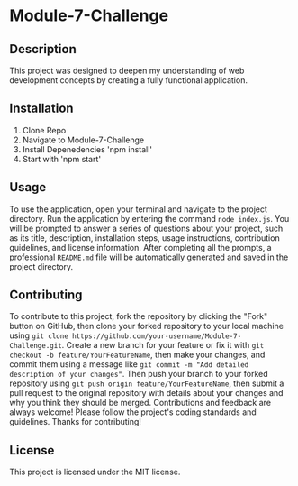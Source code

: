
# Module-7-Challenge

## Description
This project was designed to deepen my understanding of web development concepts by creating a fully functional application.

## Installation
1. Clone Repo 
2. Navigate to Module-7-Challenge 
3. Install Depenedencies 'npm install' 
4. Start with 'npm start'

## Usage
To use the application, open your terminal and navigate to the project directory. Run the application by entering the command `node index.js`. You will be prompted to answer a series of questions about your project, such as its title, description, installation steps, usage instructions, contribution guidelines, and license information. After completing all the prompts, a professional `README.md` file will be automatically generated and saved in the project directory.

## Contributing
To contribute to this project, fork the repository by clicking the "Fork" button on GitHub, then clone your forked repository to your local machine using `git clone https://github.com/your-username/Module-7-Challenge.git`. Create a new branch for your feature or fix it with `git checkout -b feature/YourFeatureName`, then make your changes, and commit them using a message like `git commit -m "Add detailed description of your changes"`. Then push your branch to your forked repository using `git push origin feature/YourFeatureName`, then submit a pull request to the original repository with details about your changes and why you think they should be merged. Contributions and feedback are always welcome! Please follow the project's coding standards and guidelines. Thanks for contributing!

## License
This project is licensed under the MIT license.
    